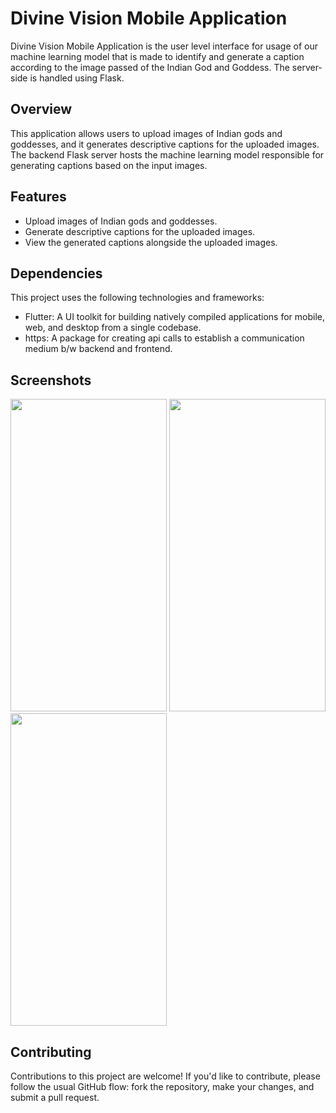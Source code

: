 # Divine Vision Mobile Application

Divine Vision Mobile Application is the user level interface for usage of our machine learning model that is made to identify and generate a caption according to the image passed of the Indian God and Goddess.
The server-side is handled using Flask.

## Overview

This application allows users to upload images of Indian gods and goddesses, and it generates descriptive captions for the uploaded images. The backend Flask server hosts the machine learning model responsible for generating captions based on the input images.

## Features

- Upload images of Indian gods and goddesses.
- Generate descriptive captions for the uploaded images.
- View the generated captions alongside the uploaded images.

## Dependencies
This project uses the following technologies and frameworks:

- Flutter: A UI toolkit for building natively compiled applications for mobile, web, and desktop from a single codebase.
- https: A package for creating api calls to establish a communication medium b/w backend and frontend.

## Screenshots

<img src='https://github.com/Kaizoku01/Divine-Vision-Mobile-Application/assets/90988390/0b659d5c-2561-40e1-bd9d-928ed7041b22' height=500 width=250>
<img src='https://github.com/Kaizoku01/Divine-Vision-Mobile-Application/assets/90988390/1eeebb2c-a650-46a6-8c48-fa7eea0e6bb4' height=500 width=250>
<img src='https://github.com/Kaizoku01/Divine-Vision-Mobile-Application/assets/90988390/820e3de9-ece6-4cee-a85c-4edb2b145b75' height=500 width=250>


## Contributing

Contributions to this project are welcome! If you'd like to contribute, please follow the usual GitHub flow: fork the repository, make your changes, and submit a pull request.
